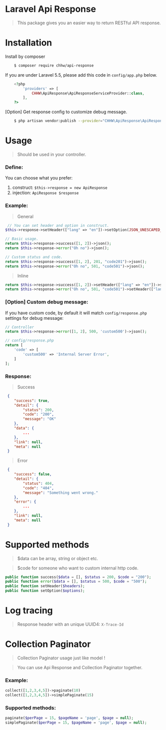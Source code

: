 # Laravel Api Response

> This package gives you an easier way to return RESTful API response.

# Installation

Install by composer

```bash
    $ composer require chhw/api-response
```

If you are under Laravel 5.5, please add this code in `config/app.php` below.

```php
    <?php
        'providers' => [
            CHHW\ApiResponse\ApiResponseServiceProvider::class,
        ],
    ?>
```

[Option] Get response config to customize debug message.

```bash
    $ php artisan vendor:publish --provider="CHHW\ApiResponse\ApiResponseServiceProvider"
```

# Usage

> Should be used in your controller.

### Define:

You can choose what you prefer:

 1. construct: ```$this->response = new ApiResponse```
 2. injection: ```ApiResponse $response```

### Example:

> General
 
```php
 // You can set header and option in construct.
$this->response->setHeader(["lang" => "en"])->setOption(JSON_UNESCAPED_UNICODE);

// Basic usage.
return $this->response->success([1, 2])->json();
return $this->response->error("Oh no")->json();

// Custom status and code.
return $this->response->success([1, 2], 201, "code201")->json();
return $this->response->error("Oh no", 501, "code501")->json();
```

> Inline

```php
return $this->response->success([1, 2])->setHeader(["lang" => "en"])->setOption(JSON_UNESCAPED_UNICODE)->json();
return $this->response->error("Oh no", 501, "code501")->setHeader(["lang" => "en"])->setOption(JSON_UNESCAPED_UNICODE)->json();
```

### [Option] Custom debug message:

If you have custom code, by default it will match `config/response.php` settings for debug message:

```php
// Controller
return $this->response->error([1, 2], 500, 'custom500')->json();

// config/response.php
return [
    'code' => [
        'custom500' => 'Internal Server Error',
    ]
];
```

### Response:

> Success

```json
 {
    "success": true,
    "detail": {
        "status": 200,
        "code": "200",
        "message": "OK"
    },
    "data": {
        ...
    },
    "link": null,
    "meta": null
 }
```

> Error

```json
 {
    "success": false,
    "detail": {
        "status": 404,
        "code": "404",
        "message": "Something went wrong."
    },
    "error": {
        ...
    },
    "link": null,
    "meta": null
 }
```

# Supported methods

> $data can be array, string or object etc.

> $code for someone who want to custom internal http code. 

```php
public function success($data = [], $status = 200, $code = "200");
public function error($data = [], $status = 500, $code = "500");
public function setHeader($headers);
public function setOption($options);
```

# Log tracing

> Response header with an unique UUID4: `X-Trace-Id`


# Collection Paginator

> Collection Paginator usage just like model !

> You can use Api Response and Collection Paginator together.

### Example:

```php
collect([1,2,3,4,5])->paginate(10)
collect([1,2,3,4,5])->simplePaginate(15)
```

### Supported methods:

```php
paginate($perPage = 15, $pageName = 'page', $page = null);
simplePaginate($perPage = 15, $pageName = 'page', $page = null);
```

